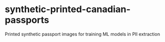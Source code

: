 # synthetic-printed-canadian-passports
Printed synthetic passport images for training ML models in PII extraction
